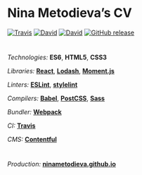 # Nina Metodieva’s CV

[![Travis](https://img.shields.io/travis/ninametodieva/ninametodieva.github.io.svg)](https://travis-ci.org/ninametodieva/ninametodieva.github.io) [![David](https://img.shields.io/david/ninametodieva/ninametodieva.github.io.svg)](https://david-dm.org/ninametodieva/ninametodieva.github.io) [![David](https://img.shields.io/david/dev/ninametodieva/ninametodieva.github.io.svg)](https://david-dm.org/ninametodieva/ninametodieva.github.io?type=dev) [![GitHub release](https://img.shields.io/github/release/ninametodieva/ninametodieva.github.io.svg)](https://github.com/ninametodieva/ninametodieva.github.io/releases/latest)

#

*Technologies:* **ES6**, **HTML5**, **CSS3**

*Libraries:* **[React](https://reactjs.org)**, **[Lodash](https://lodash.com)**, **[Moment.js](http://momentjs.com)**

*Linters:* **[ESLint](https://eslint.org)**, **[stylelint](https://stylelint.io)**

*Compilers:* **[Babel](http://babeljs.io)**, **[PostCSS](https://postcss.org)**, **[Sass](http://sass-lang.com)**

*Bundler:* **[Webpack](http://webpack.js.org)**

*CI:* **[Travis](https://travis-ci.org)**

*CMS:* **[Contentful](https://www.contentful.com)**

#
*Production:* **[ninametodieva.github.io](http://ninametodieva.github.io)**
